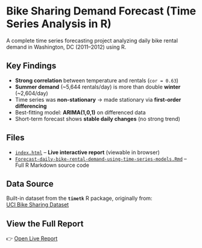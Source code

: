 # Bike Sharing Demand Forecast (Time Series Analysis in R)

A complete time series forecasting project analyzing daily bike rental demand in Washington, DC (2011–2012) using R.

## Key Findings
- **Strong correlation** between temperature and rentals (`cor = 0.63`)
- **Summer demand** (~5,644 rentals/day) is more than double **winter** (~2,604/day)
- Time series was **non-stationary** → made stationary via **first-order differencing**
- Best-fitting model: **ARIMA(1,0,1)** on differenced data
- Short-term forecast shows **stable daily changes** (no strong trend)

## Files
- [`index.html`](index.html) – **Live interactive report** (viewable in browser)
- [`Forecast-daily-bike-rental-demand-using-time-series-models.Rmd`](Forecast-daily-bike-rental-demand-using-time-series-models.Rmd) – Full R Markdown source code

## Data Source
Built-in dataset from the **`timetk`** R package, originally from:  
[UCI Bike Sharing Dataset](https://archive.ics.uci.edu/ml/datasets/bike+sharing+dataset)

## View the Full Report
👉 [Open Live Report](https://moneteer808-oss.github.io/Bike-Sharing-Forecast-Project/)
